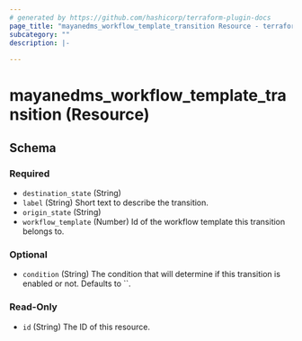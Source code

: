 ```yaml
---
# generated by https://github.com/hashicorp/terraform-plugin-docs
page_title: "mayanedms_workflow_template_transition Resource - terraform-provider-mayanedms"
subcategory: ""
description: |-
  
---
```


# mayanedms_workflow_template_transition (Resource)





<!-- schema generated by tfplugindocs -->
## Schema

### Required

- `destination_state` (String)
- `label` (String) Short text to describe the transition.
- `origin_state` (String)
- `workflow_template` (Number) Id of the workflow template this transition belongs to.

### Optional

- `condition` (String) The condition that will determine if this transition is enabled or not. Defaults to ``.

### Read-Only

- `id` (String) The ID of this resource.


